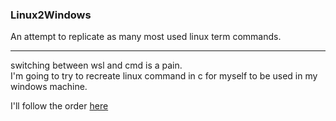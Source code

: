 ### Linux2Windows

An attempt to replicate as many most used linux term commands.  
***
switching between wsl and cmd is a pain.  
I'm going to try to recreate linux command in c for myself to be used in my windows machine.  

I'll follow the order [here](https://www.freecodecamp.org/news/the-linux-commands-handbook/#heading-the-linux-ls-command)
